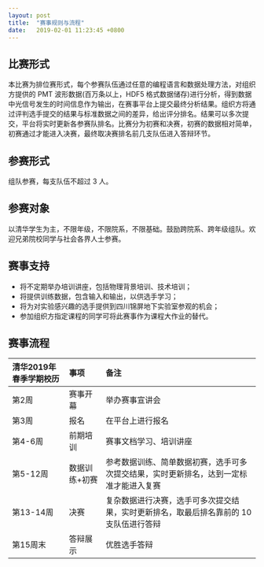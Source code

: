 ```yaml
---
layout: post
title:  "赛事规则与流程"
date:   2019-02-01 11:23:45 +0800
---
```


## 比赛形式

本比赛为排位赛形式，每个参赛队伍通过任意的编程语言和数据处理方法，对组织方提供的 PMT 波形数据(百万条以上，HDF5 格式数据储存)进行分析，得到数据中光信号发生的时间信息作为输出，在赛事平台上提交最终分析结果。组织方将通过评判选手提交的结果与标准数据之间的差异，给出评分排名。结果可以多次提交，平台将实时更新各参赛队排名。比赛分为初赛和决赛，初赛的数据相对简单，初赛通过才能进入决赛，最终取决赛排名前几支队伍进入答辩环节。

## 参赛形式

组队参赛，每支队伍不超过 3 人。

## 参赛对象
  
以清华学生为主，不限年级，不限院系，不限基础。鼓励跨院系、跨年级组队。欢迎兄弟院校同学与社会各界人士参赛。

## 赛事支持

* 将不定期举办培训讲座，包括物理背景培训、技术培训；
* 将提供训练数据，包含输入和输出，以供选手学习；
* 将为对实验感兴趣的选手提供到四川锦屏地下实验室参观的机会；
* 参加组织方指定课程的同学可将此赛事作为课程大作业的替代。

## 赛事流程

| 清华2019年春季学期校历 | 事项          | 备注                                                                                   |
| :--------- | :------------ | :------------------------------------------------------------------------------------- |
| 第2周      | 赛事开幕      | 举办赛事宣讲会                                                                         |
| 第3周      | 报名          | 在平台上进行报名                                                                       |
| 第4-6周    | 前期培训      | 赛事文档学习、培训讲座                                                                 |
| 第5-12周   | 数据训练+初赛 | 参考数据训练、简单数据初赛，选手可多次提交结果，实时更新排名，达到一定标准才能进入复赛 |
| 第13-14周  | 决赛          | 复杂数据进行决赛，选手可多次提交结果，实时更新排名，取最后排名靠前的 10 支队伍进行答辩 |
| 第15周末   | 答辩展示      | 优胜选手答辩                                                                           |

